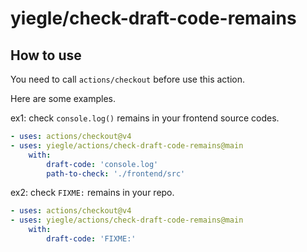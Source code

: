 # yiegle/check-draft-code-remains

## How to use

You need to call ``actions/checkout`` before use this action.

Here are some examples.

ex1: check ``console.log()`` remains in your frontend source codes.

```yaml
- uses: actions/checkout@v4
- uses: yiegle/actions/check-draft-code-remains@main
    with:
        draft-code: 'console.log'
        path-to-check: './frontend/src'
```

ex2: check ``FIXME:`` remains in your repo.
```yaml
- uses: actions/checkout@v4
- uses: yiegle/actions/check-draft-code-remains@main
    with:
        draft-code: 'FIXME:'
```
